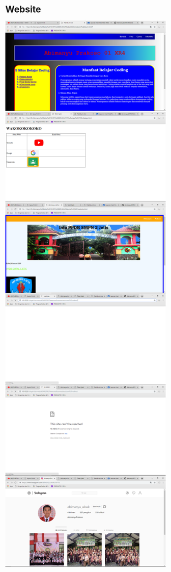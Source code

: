 # Website
![alt text](https://github.com/Abimanyu02XR4/Website/blob/master/Screenshot%20(46).png?raw=true)
![alt text](https://github.com/Abimanyu02XR4/Website/blob/master/Screenshot%20(47).png?raw=true)
![alt text](https://github.com/Abimanyu02XR4/Website/blob/master/Screenshot%20(48).png?raw=true)
![alt text](https://github.com/Abimanyu02XR4/Website/blob/master/Screenshot%20(49).png?raw=true)
![alt text](https://github.com/Abimanyu02XR4/Website/blob/master/Screenshot%20(50).png?raw=true)
![alt text](https://github.com/Abimanyu02XR4/Website/blob/master/Screenshot%20(51).png?raw=true)
